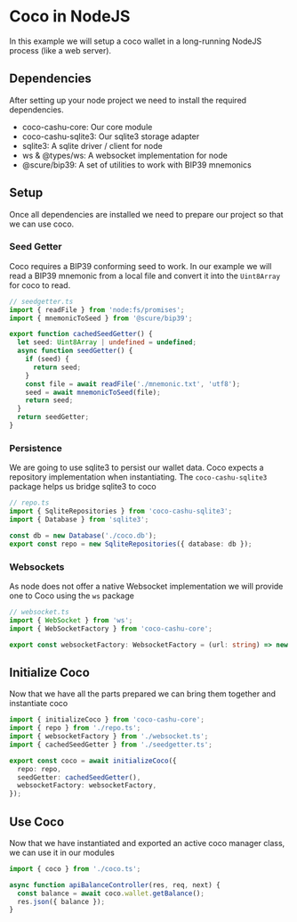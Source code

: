 # Coco in NodeJS

In this example we will setup a coco wallet in a long-running NodeJS process (like a web server).

## Dependencies

After setting up your node project we need to install the required dependencies.

- coco-cashu-core: Our core module
- coco-cashu-sqlite3: Our sqlite3 storage adapter
- sqlite3: A sqlite driver / client for node
- ws & @types/ws: A websocket implementation for node
- @scure/bip39: A set of utilities to work with BIP39 mnemonics

## Setup

Once all dependencies are installed we need to prepare our project so that we can use coco.

### Seed Getter

Coco requires a BIP39 conforming seed to work. In our example we will read a BIP39 mnemonic from a local file and convert it into the `Uint8Array` for coco to read.

```ts
// seedgetter.ts
import { readFile } from 'node:fs/promises';
import { mnemonicToSeed } from '@scure/bip39';

export function cachedSeedGetter() {
  let seed: Uint8Array | undefined = undefined;
  async function seedGetter() {
    if (seed) {
      return seed;
    }
    const file = await readFile('./mnemonic.txt', 'utf8');
    seed = await mnemonicToSeed(file);
    return seed;
  }
  return seedGetter;
}
```

### Persistence

We are going to use sqlite3 to persist our wallet data. Coco expects a repository implementation when instantiating. The `coco-cashu-sqlite3` package helps us bridge sqlite3 to coco

```ts
// repo.ts
import { SqliteRepositories } from 'coco-cashu-sqlite3';
import { Database } from 'sqlite3';

const db = new Database('./coco.db');
export const repo = new SqliteRepositories({ database: db });
```

### Websockets

As node does not offer a native Websocket implementation we will provide one to Coco using the `ws` package

```ts
// websocket.ts
import { WebSocket } from 'ws';
import { WebSocketFactory } from 'coco-cashu-core';

export const websocketFactory: WebsocketFactory = (url: string) => new Websocket(url);
```

## Initialize Coco

Now that we have all the parts prepared we can bring them together and instantiate coco

```ts
import { initializeCoco } from 'coco-cashu-core';
import { repo } from './repo.ts';
import { websocketFactory } from './websocket.ts';
import { cachedSeedGetter } from './seedgetter.ts';

export const coco = await initializeCoco({
  repo: repo,
  seedGetter: cachedSeedGetter(),
  websocketFactory: websocketFactory,
});
```

## Use Coco

Now that we have instantiated and exported an active coco manager class, we can use it in our modules

```ts
import { coco } from './coco.ts';

async function apiBalanceController(res, req, next) {
  const balance = await coco.wallet.getBalance();
  res.json({ balance });
}
```
